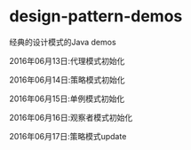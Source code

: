 # design-pattern-demos
经典的设计模式的Java demos

2016年06月13日:代理模式初始化

2016年06月14日:策略模式初始化

2016年06月15日:单例模式初始化

2016年06月16日:观察者模式初始化

2016年06月17日:策略模式update
